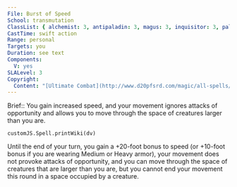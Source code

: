 ```yaml
---
File: Burst of Speed
School: transmutation
ClassList: { alchemist: 3, antipaladin: 3, magus: 3, inquisitor: 3, paladin: 3, ranger: 3, bloodrager: 3, psychic: 3, medium: 3 }
CastTime: swift action
Range: personal
Targets: you
Duration: see text
Components:
  V: yes
SLALevel: 3
Copyright:
  Content: "[Ultimate Combat](http://www.d20pfsrd.com/magic/all-spells/b/burst-of-speed)"
---
```

Brief:: You gain increased speed, and your movement ignores attacks of opportunity and allows you to move through the space of creatures larger than you are.

```dataviewjs
customJS.Spell.printWiki(dv)
```

Until the end of your turn, you gain a +20-foot bonus to speed (or +10-foot bonus if you are wearing Medium or Heavy armor), your movement does not provoke attacks of opportunity, and you can move through the space of creatures that are larger than you are, but you cannot end your movement this round in a space occupied by a creature.
